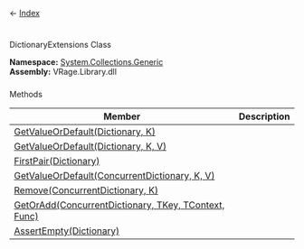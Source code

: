← [Index](Api-Index)

# 
DictionaryExtensions Class

**Namespace:** [System.Collections.Generic](System.Collections.Generic)  
**Assembly:** VRage.Library.dll

### 
Methods

|Member|Description|
|---|---|
|[GetValueOrDefault(Dictionary, K)](System.Collections.Generic.DictionaryExtensions.GetValueOrDefault)||
|[GetValueOrDefault(Dictionary, K, V)](System.Collections.Generic.DictionaryExtensions.GetValueOrDefault)||
|[FirstPair(Dictionary)](System.Collections.Generic.DictionaryExtensions.FirstPair)||
|[GetValueOrDefault(ConcurrentDictionary, K, V)](System.Collections.Generic.DictionaryExtensions.GetValueOrDefault)||
|[Remove(ConcurrentDictionary, K)](System.Collections.Generic.DictionaryExtensions.Remove)||
|[GetOrAdd(ConcurrentDictionary, TKey, TContext, Func)](System.Collections.Generic.DictionaryExtensions.GetOrAdd)||
|[AssertEmpty(Dictionary)](System.Collections.Generic.DictionaryExtensions.AssertEmpty)||

